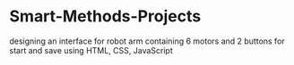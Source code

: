 # Smart-Methods-Projects 
designing an interface for robot arm containing 6 motors and 2 buttons for start and save using HTML, CSS, JavaScript

